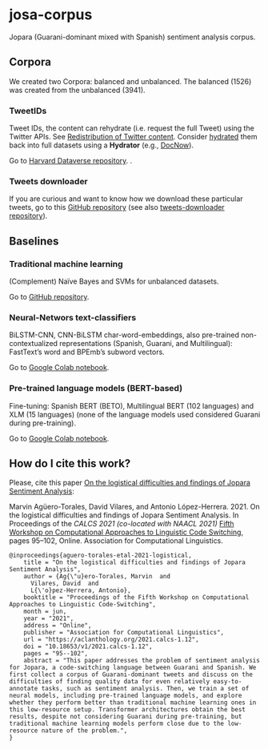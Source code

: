 # josa-corpus
Jopara (Guarani-dominant mixed with Spanish) sentiment analysis corpus.

## Corpora

We created two Corpora: balanced and unbalanced. The balanced (1526) was created from the unbalanced (3941).

### TweetIDs

Tweet IDs, the content can rehydrate (i.e. request the full Tweet) using the Twitter APIs. See [Redistribution of Twitter content](https://developer.twitter.com/en/developer-terms/more-on-restricted-use-cases).
Consider [hydrated](https://catalog.docnow.io/datasets/20210506-jopara-guarani-dominant-mixed-with-spanish-sentiment-analysis-corpus/) them back into full datasets using a **Hydrator** (e.g., [DocNow](https://catalog.docnow.io/)).

Go to [Harvard Dataverse repository](https://dataverse.harvard.edu/dataset.xhtml?persistentId=doi:10.7910/DVN/GLDX14). [](https://catalog.docnow.io/datasets/20210506-jopara-guarani-dominant-mixed-with-spanish-sentiment-analysis-corpus/).

### Tweets downloader

If you are curious and want to know how we download these particular tweets, go to this [GitHub repository](https://github.com/mmaguero/guarani-tweets) (see also [tweets-downloader repository](https://github.com/mmaguero/tweets-downloader)).

## Baselines

### Traditional machine learning

(Complement) Naïve Bayes and SVMs for unbalanced datasets.

Go to [GitHub repository](https://github.com/mmaguero/textcat-josa).

### Neural-Networs text-classifiers

BiLSTM-CNN, CNN-BiLSTM char-word-embeddings, also pre-trained non-contextualized representations (Spanish, Guarani, and Multilingual): FastText’s word and BPEmb’s subword vectors.

Go to [Google Colab notebook](https://colab.research.google.com/drive/1egleuWnjo6qomFk_6eZvb3pI3FLi0WsZ?usp=sharing).

### Pre-trained language models (BERT-based)

Fine-tuning: Spanish BERT (BETO), Multilingual BERT (102 languages) and XLM (15 languages) (none of the language models used
considered Guarani during pre-training).

Go to [Google Colab notebook](https://colab.research.google.com/drive/1eHnF1GsMScHXAldl0VJ2-usdkhfdO7X_?usp=sharing).

## How do I cite this work?

Please, cite this paper [On the logistical difficulties and findings of Jopara Sentiment Analysis](https://aclanthology.org/2021.calcs-1.12/):

Marvin Agüero-Torales, David Vilares, and Antonio López-Herrera. 2021. On the logistical difficulties and findings of Jopara Sentiment Analysis. In Proceedings of the *CALCS 2021 (co-located with NAACL 2021)* [Fifth Workshop on Computational Approaches to Linguistic Code Switching](https://code-switching.github.io/2021), pages 95–102, Online. Association for Computational Linguistics.

```
@inproceedings{aguero-torales-etal-2021-logistical,
    title = "On the logistical difficulties and findings of Jopara Sentiment Analysis",
    author = {Ag{\"u}ero-Torales, Marvin  and
      Vilares, David  and
      L{\'o}pez-Herrera, Antonio},
    booktitle = "Proceedings of the Fifth Workshop on Computational Approaches to Linguistic Code-Switching",
    month = jun,
    year = "2021",
    address = "Online",
    publisher = "Association for Computational Linguistics",
    url = "https://aclanthology.org/2021.calcs-1.12",
    doi = "10.18653/v1/2021.calcs-1.12",
    pages = "95--102",
    abstract = "This paper addresses the problem of sentiment analysis for Jopara, a code-switching language between Guarani and Spanish. We first collect a corpus of Guarani-dominant tweets and discuss on the difficulties of finding quality data for even relatively easy-to-annotate tasks, such as sentiment analysis. Then, we train a set of neural models, including pre-trained language models, and explore whether they perform better than traditional machine learning ones in this low-resource setup. Transformer architectures obtain the best results, despite not considering Guarani during pre-training, but traditional machine learning models perform close due to the low-resource nature of the problem.",
}

```
